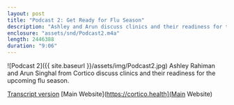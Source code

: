 ```yaml
---
layout: post
title: "Podcast 2: Get Ready for Flu Season"
description: "Ashley and Arun discuss clinics and their readiness for the upcoming flu season."
enclosure: "assets/snd/Podcast2.m4a"
length: 2446388
duration: "9:06"
---
```

![Podcast 2]({{ site.baseurl }}/assets/img/Podcast2.jpg)
Ashley Rahiman and Arun Singhal from Cortico discuss clinics and their readiness for the upcoming flu season.

[Transcript version](https://cortico.health/article/how-can-clinics-get-ready-for-flu-season)
[Main Website](https://cortico.health](Main Website)